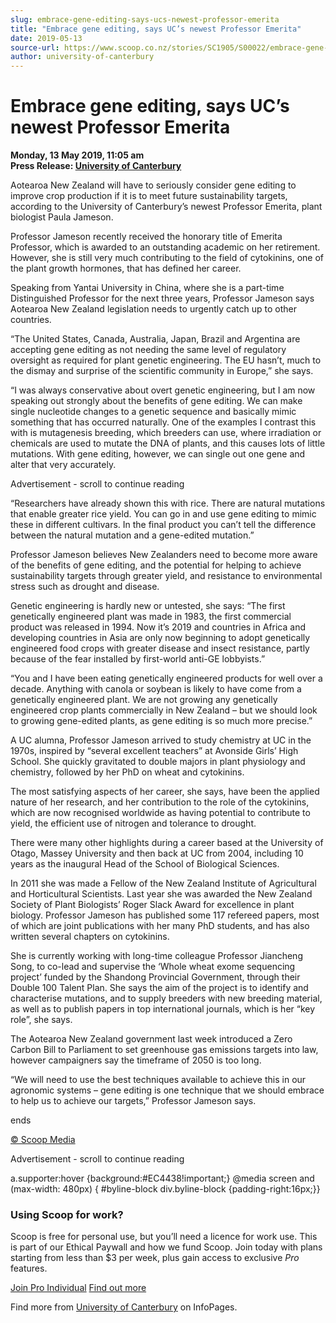 ```yaml
---
slug: embrace-gene-editing-says-ucs-newest-professor-emerita
title: "Embrace gene editing, says UC’s newest Professor Emerita"
date: 2019-05-13
source-url: https://www.scoop.co.nz/stories/SC1905/S00022/embrace-gene-editing-says-ucs-newest-professor-emerita.htm
author: university-of-canterbury
---
```

Embrace gene editing, says UC’s newest Professor Emerita
========================================================

**Monday, 13 May 2019, 11:05 am**  
**Press Release: [University of Canterbury](https://info.scoop.co.nz/University_of_Canterbury)**

  
Aotearoa New Zealand will have to seriously consider gene editing to improve crop production if it is to meet future sustainability targets, according to the University of Canterbury’s newest Professor Emerita, plant biologist Paula Jameson.

Professor Jameson recently received the honorary title of Emerita Professor, which is awarded to an outstanding academic on her retirement. However, she is still very much contributing to the field of cytokinins, one of the plant growth hormones, that has defined her career.

Speaking from Yantai University in China, where she is a part-time Distinguished Professor for the next three years, Professor Jameson says Aotearoa New Zealand legislation needs to urgently catch up to other countries.

“The United States, Canada, Australia, Japan, Brazil and Argentina are accepting gene editing as not needing the same level of regulatory oversight as required for plant genetic engineering. The EU hasn’t, much to the dismay and surprise of the scientific community in Europe,” she says.

“I was always conservative about overt genetic engineering, but I am now speaking out strongly about the benefits of gene editing. We can make single nucleotide changes to a genetic sequence and basically mimic something that has occurred naturally. One of the examples I contrast this with is mutagenesis breeding, which breeders can use, where irradiation or chemicals are used to mutate the DNA of plants, and this causes lots of little mutations. With gene editing, however, we can single out one gene and alter that very accurately.

Advertisement - scroll to continue reading





“Researchers have already shown this with rice. There are natural mutations that enable greater rice yield. You can go in and use gene editing to mimic these in different cultivars. In the final product you can’t tell the difference between the natural mutation and a gene-edited mutation.”

Professor Jameson believes New Zealanders need to become more aware of the benefits of gene editing, and the potential for helping to achieve sustainability targets through greater yield, and resistance to environmental stress such as drought and disease.

Genetic engineering is hardly new or untested, she says: “The first genetically engineered plant was made in 1983, the first commercial product was released in 1994. Now it’s 2019 and countries in Africa and developing countries in Asia are only now beginning to adopt genetically engineered food crops with greater disease and insect resistance, partly because of the fear installed by first-world anti-GE lobbyists.”

“You and I have been eating genetically engineered products for well over a decade. Anything with canola or soybean is likely to have come from a genetically engineered plant. We are not growing any genetically engineered crop plants commercially in New Zealand – but we should look to growing gene-edited plants, as gene editing is so much more precise.”

A UC alumna, Professor Jameson arrived to study chemistry at UC in the 1970s, inspired by “several excellent teachers” at Avonside Girls’ High School. She quickly gravitated to double majors in plant physiology and chemistry, followed by her PhD on wheat and cytokinins.

The most satisfying aspects of her career, she says, have been the applied nature of her research, and her contribution to the role of the cytokinins, which are now recognised worldwide as having potential to contribute to yield, the efficient use of nitrogen and tolerance to drought.

There were many other highlights during a career based at the University of Otago, Massey University and then back at UC from 2004, including 10 years as the inaugural Head of the School of Biological Sciences.

In 2011 she was made a Fellow of the New Zealand Institute of Agricultural and Horticultural Scientists. Last year she was awarded the New Zealand Society of Plant Biologists’ Roger Slack Award for excellence in plant biology. Professor Jameson has published some 117 refereed papers, most of which are joint publications with her many PhD students, and has also written several chapters on cytokinins.

She is currently working with long-time colleague Professor Jiancheng Song, to co-lead and supervise the ‘Whole wheat exome sequencing project’ funded by the Shandong Provincial Government, through their Double 100 Talent Plan. She says the aim of the project is to identify and characterise mutations, and to supply breeders with new breeding material, as well as to publish papers in top international journals, which is her “key role”, she says.

The Aotearoa New Zealand government last week introduced a Zero Carbon Bill to Parliament to set greenhouse gas emissions targets into law, however campaigners say the timeframe of 2050 is too long.

“We will need to use the best techniques available to achieve this in our agronomic systems – gene editing is one technique that we should embrace to help us to achieve our targets,” Professor Jameson says.

  
ends

[© Scoop Media](http://www.scoop.co.nz/about/terms.html)  

Advertisement - scroll to continue reading



a.supporter:hover {background:#EC4438!important;} @media screen and (max-width: 480px) { #byline-block div.byline-block {padding-right:16px;}}

### Using Scoop for work?

Scoop is free for personal use, but you’ll need a licence for work use. This is part of our Ethical Paywall and how we fund Scoop. Join today with plans starting from less than $3 per week, plus gain access to exclusive _Pro_ features.  
  
[Join Pro Individual](https://pro.scoop.co.nz/Individual/?from=ProIn24) [Find out more](https://pro.scoop.co.nz/using-scoop-for-work/?from=ProIn24)

Find more from [University of Canterbury](https://info.scoop.co.nz/University_of_Canterbury) on InfoPages.